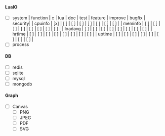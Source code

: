 #### LuaIO
- [ ] system
| function  | c   | lua | doc | test | feature | improve | bugfix | security|
| cpuinfo   | [x] | [ ] | [ ] | [ ]  | [ ]     | [ ]     | [ ]    | [ ]     |
| meminfo   | [ ] | [ ] | [ ] | [ ]  | [ ]     | [ ]     | [ ]    | [ ]     |
| loadavg   | [ ] | [ ] | [ ] | [ ]  | [ ]     | [ ]     | [ ]    | [ ]     |
| hrtime    | [ ] | [ ] | [ ] | [ ]  | [ ]     | [ ]     | [ ]    | [ ]     |
| uptime    | [ ] | [ ] | [ ] | [ ]  | [ ]     | [ ]     | [ ]    | [ ]     |
- [ ] process

#### DB
- [ ] redis
- [ ] sqlite
- [ ] mysql
- [ ] mongodb

#### Graph
- [ ] Canvas 
  - [ ] PNG 
  - [ ] JPEG 
  - [ ] PDF
  - [ ] SVG
